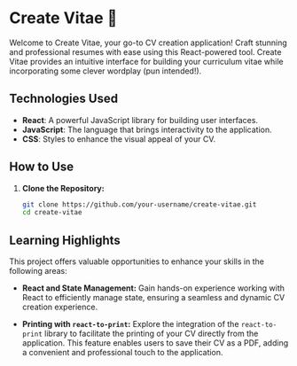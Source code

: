 # Create Vitae 📄

Welcome to Create Vitae, your go-to CV creation application! Craft stunning and professional resumes with ease using this React-powered tool. Create Vitae provides an intuitive interface for building your curriculum vitae while incorporating some clever wordplay (pun intended!).

## Technologies Used

- **React**: A powerful JavaScript library for building user interfaces.
- **JavaScript**: The language that brings interactivity to the application.
- **CSS**: Styles to enhance the visual appeal of your CV.

## How to Use

1. **Clone the Repository:**
   ```bash
   git clone https://github.com/your-username/create-vitae.git
   cd create-vitae

## Learning Highlights

This project offers valuable opportunities to enhance your skills in the following areas:

- **React and State Management:** Gain hands-on experience working with React to efficiently manage state, ensuring a seamless and dynamic CV creation experience.

- **Printing with `react-to-print`:** Explore the integration of the `react-to-print` library to facilitate the printing of your CV directly from the application. This feature enables users to save their CV as a PDF, adding a convenient and professional touch to the application.
